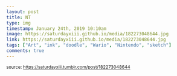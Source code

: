 ```yaml
---
layout: post
title: NT
type: img
timestamp: January 24th, 2019 10:10am
image: https://saturdayxiii.github.io/media/182273048644.jpg
link: https://saturdayxiii.github.io/media/182273048644.jpg
tags: ["Art", "ink", "doodle", "Wario", "Nintendo", "sketch"]
comments: true
---
```

  
<small>source: https://saturdayxiii.tumblr.com/post/182273048644</small>